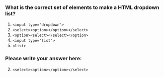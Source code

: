 ### What is the correct set of elements to make a HTML dropdown list?

1. `<input type="dropdown">`
2. `<select><option></option></select>`
3. `<option><select></select></option>`
4. `<input type="list">`
4. `<list>`

### Please write your answer here:
2. `<select><option></option></select>`
